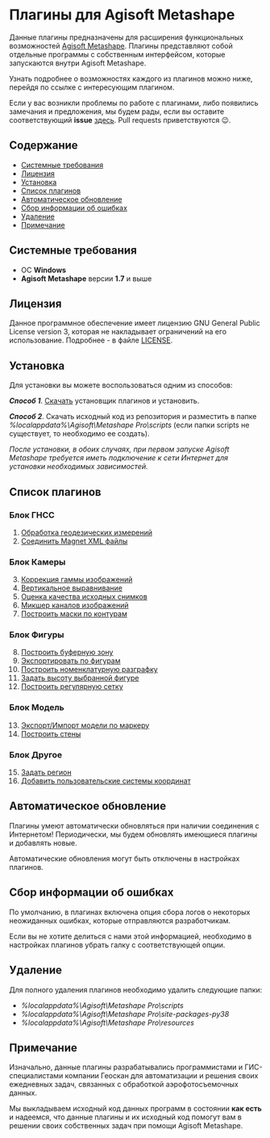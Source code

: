 # Плагины для Agisoft Metashape

Данные плагины предназначены для расширения функциональных возможностей [Agisoft Metashape](https://www.agisoft.com/). Плагины представляют собой отдельные программы с собственным интерфейсом, которые запускаются внутри Agisoft Metashape.

Узнать подробнее о возможностях каждого из плагинов можно ниже, перейдя по ссылке с интересующим плагином.

Если у вас возникли проблемы по работе с плагинами, либо появились замечания и предложения, мы будем рады, если вы оставите соответствующий **issue** [здесь](https://github.com/geoscan/geoscan_plugins/issues). Pull requests приветствуются :wink:.

## Содержание
- [Системные требования](#системные-требования)
- [Лицензия](#лицензия)
- [Установка](#установка)
- [Список плагинов](#список-плагинов)
- [Автоматическое обновление](#автоматическое-обновление)
- [Сбор информации об ошибках](#сбор-информации-об-ошибках)
- [Удаление](#удаление)
- [Примечание](#примечание)

## Системные требования
- ОС **Windows**
- **Agisoft Metashape** версии **1.7** и выше

## Лицензия
Данное программное обеспечение имеет лицензию GNU General Public License version 3, 
которая не накладывает ограничений на его использование. 
Подробнее - в файле [LICENSE](https://github.com/geoscan/geoscan_plugins/blob/main/LICENSE).

## Установка
Для установки вы можете воспользоваться одним из способов:

***Способ 1***. [Скачать](https://github.com/geoscan/geoscan_plugins/releases/latest/download/geoscan_plugins_installer.exe) установщик плагинов и установить. 

***Способ 2***. Скачать исходный код из репозитория и разместить в папке _%localappdata%\Agisoft\Metashape Pro\scripts_ (если папки scripts не существует, то необходимо ее создать). 

_После установки, в обоих случаях, при первом запуске Agisoft Metashape требуется иметь подключение к сети Интернет для установки необходимых зависимостей._

## Список плагинов
### Блок **ГНСС**
1. [Обработка геодезических измерений](https://github.com/geoscan/geoscan_plugins/blob/main/gnss_post_processing#readme)
2. [Соединить Magnet XML файлы](https://github.com/geoscan/geoscan_plugins/blob/main/gnss_processing#readme)
### Блок **Камеры**
3. [Коррекция гаммы изображений](https://github.com/geoscan/geoscan_plugins/tree/main/auto_gamma_correction#readme)
4. [Вертикальное выравнивание](https://github.com/geoscan/geoscan_plugins/blob/main/fast_layout#readme)
5. [Оценка качества исходных снимков](https://github.com/geoscan/geoscan_plugins/blob/main/quality_estimator#readme)
6. [Микшер каналов изображений](https://github.com/geoscan/geoscan_plugins/blob/main/image_channel_mixer#readme)
7. [Построить маски по контурам](https://github.com/geoscan/geoscan_plugins/blob/main/contour_tools#readme)
### Блок **Фигуры**
8. [Построить буферную зону](https://github.com/geoscan/geoscan_plugins/blob/main/buffer_by_markers#readme)
9. [Экспортировать по фигурам](https://github.com/geoscan/geoscan_plugins/blob/main/export_by_shapes#readme)
10. [Построить номенклатурную разграфку](https://github.com/geoscan/geoscan_plugins/blob/main/shape_worker#построить-номенклатурную-разграфку)
11. [Задать высоту выбранной фигуре](https://github.com/geoscan/geoscan_plugins/blob/main/set_altitudes_for_shape#readme)
12. [Построить регулярную сетку](https://github.com/geoscan/geoscan_plugins/tree/main/shape_worker#построить-регулярную-сетку)
### Блок **Модель**
13. [Экспорт/Импорт модели по маркеру](https://github.com/geoscan/geoscan_plugins/blob/main/expimp_by_marker#readme)
14. [Построить стены](https://github.com/geoscan/geoscan_plugins/blob/main/mesh_creator#readme)
### Блок **Другое**
15. [Задать регион](https://github.com/geoscan/geoscan_plugins/blob/main/chunk_region_setter#readme)
16. [Добавить пользовательские системы координат](https://github.com/geoscan/geoscan_plugins/blob/main/crs_uploader#readme)

## Автоматическое обновление
Плагины умеют автоматически обновляться при наличии соединения с Интернетом! 
Периодически, мы будем обновлять имеющиеся плагины и добавлять новые.

Автоматические обновления могут быть отключены в настройках плагинов.

## Сбор информации об ошибках
По умолчанию, в плагинах включена опция сбора логов о некоторых неожиданных ошибках, которые отправляются разработчикам.

Если вы не хотите делиться с нами этой информацией, необходимо в настройках плагинов убрать галку с соответствующей опции.

## Удаление

Для полного удаления плагинов необходимо удалить следующие папки:
- _%localappdata%\Agisoft\Metashape Pro\scripts_
- _%localappdata%\Agisoft\Metashape Pro\site-packages-py38_
- _%localappdata%\Agisoft\Metashape Pro\resources_

## Примечание

Изначально, данные плагины разрабатывались программистами и ГИС-специалистами компании Геоскан для автоматизации и решения своих ежедневных задач, связанных с обработкой аэрофотосъемочных данных. 

Мы выкладываем исходный код данных программ в состоянии **как есть** и надеемся, что данные плагины и их исходный код помогут вам в решении своих собственных задач при помощи Agisoft Metashape.
